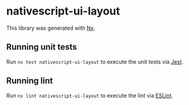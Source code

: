# nativescript-ui-layout

This library was generated with [Nx](https://nx.dev).

## Running unit tests

Run `nx test nativescript-ui-layout` to execute the unit tests via [Jest](https://jestjs.io).

## Running lint

Run `nx lint nativescript-ui-layout` to execute the lint via [ESLint](https://eslint.org/).

